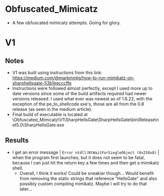 # Obfuscated_Mimicatz
- A few obfuscated mimicatz attempts. Going for glory. 


# V1
## Notes
- V1 was built using instructions from this link: <https://medium.com/@markmotig/how-to-run-mimikatz-on-sharphellsgate-53b1eecccffe>
- Instructions were followed almost perfectly, except I used more up to date versions since some of the build artifacts required had newer versions released. I used what ever was newest as of 1.6.22, with the exception of the pe_to_shellcode exe's, those are all from the 0.8 release (as seen in the medium article). 
- Final build of executable is located at \Obfuscated_Mimicatz\V1\SharpHellsGate\SharpHellsGate\bin\Release\net5.0\SharpHellsGate.exe 
## Results
- I get an error message | `Error ntdll!NtWaitForSingleObject (0x258x8)` | when the program first launches, but it does not seem to be fatal, because I can just hit the return key a few times and then get a mimikatz shell.
	- Overall, I think it works! Could be sneakier though... Would benefit from removing the static strings that reference "HellsGate" and also possibly custom compiling mimikatz. Maybe I will try to do that later...

	
